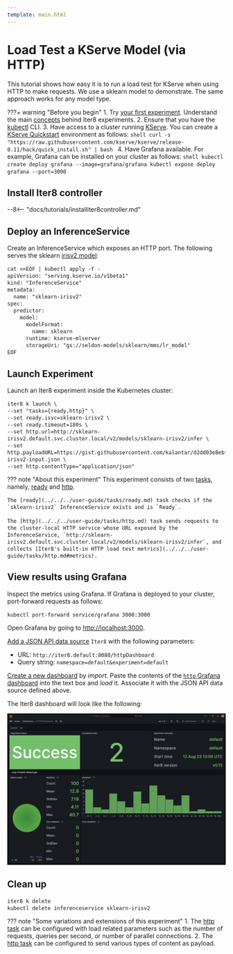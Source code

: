 ```yaml
---
template: main.html
---
```


# Load Test a KServe Model (via HTTP)

This tutorial shows how easy it is to run a load test for KServe when using HTTP to make requests. We use a sklearn model to demonstrate. The same approach works for any model type. 

???+ warning "Before you begin"
    1. Try [your first experiment](../../../getting-started/your-first-experiment.md). Understand the main [concepts](../../../getting-started/concepts.md) behind Iter8 experiments.
    2. Ensure that you have the [kubectl](https://kubernetes.io/docs/reference/kubectl/) CLI.
    3. Have access to a cluster running [KServe](https://kserve.github.io/website). You can create a [KServe Quickstart](https://kserve.github.io/website/0.10/get_started/#before-you-begin) environment as follows:
    ```shell
    curl -s "https://raw.githubusercontent.com/kserve/kserve/release-0.11/hack/quick_install.sh" | bash
    ```
    4. Have Grafana available. For example, Grafana can be installed on your cluster as follows:
    ```shell
    kubectl create deploy grafana --image=grafana/grafana
    kubectl expose deploy grafana --port=3000
    ```

## Install Iter8 controller

--8<-- "docs/tutorials/installiter8controller.md"

## Deploy an InferenceService

Create an InferenceService which exposes an HTTP port. The following serves the sklearn [irisv2 model](https://kserve.github.io/website/0.10/modelserving/v1beta1/sklearn/v2/#deploy-with-inferenceservice):

```shell
cat <<EOF | kubectl apply -f -
apiVersion: "serving.kserve.io/v1beta1"
kind: "InferenceService"
metadata:
  name: "sklearn-irisv2"
spec:
  predictor:
    model:
      modelFormat:
        name: sklearn
      runtime: kserve-mlserver
      storageUri: "gs://seldon-models/sklearn/mms/lr_model"
EOF
```

## Launch Experiment

Launch an Iter8 experiment inside the Kubernetes cluster:

```shell
iter8 k launch \
--set "tasks={ready,http}" \
--set ready.isvc=sklearn-irisv2 \
--set ready.timeout=180s \
--set http.url=http://sklearn-irisv2.default.svc.cluster.local/v2/models/sklearn-irisv2/infer \
--set http.payloadURL=https://gist.githubusercontent.com/kalantar/d2dd03e8ebff2c57c3cfa992b44a54ad/raw/97a0480d0dfb1deef56af73a0dd31c80dc9b71f4/sklearn-irisv2-input.json \
--set http.contentType="application/json"
```

??? note "About this experiment"
    This experiment consists of two [tasks](../../../getting-started/concepts.md#design), namely, [ready](../../../user-guide/tasks/ready.md) and [http](../../../user-guide/tasks/http.md). 
    
    The [ready](../../../user-guide/tasks/ready.md) task checks if the `sklearn-irisv2` InferenceService exists and is `Ready`. 

    The [http](../../../user-guide/tasks/http.md) task sends requests to the cluster-local HTTP service whose URL exposed by the InferenceService, `http://sklearn-irisv2.default.svc.cluster.local/v2/models/sklearn-irisv2/infer`, and collects [Iter8's built-in HTTP load test metrics](../../../user-guide/tasks/http.md#metrics).

## View results using Grafana
Inspect the metrics using Grafana. If Grafana is deployed to your cluster, port-forward requests as follows:

```shell
kubectl port-forward service/grafana 3000:3000
```

Open Grafana by going to [http://localhost:3000](http://localhost:3000).

[Add a JSON API data source](http://localhost:3000/connections/datasources/marcusolsson-json-datasource) `Iter8` with the following parameters:

* URL: `http://iter8.default:8080/httpDashboard` 
* Query string: `namespace=default&experiment=default`

[Create a new dashboard](http://localhost:3000/dashboards) by *import*. Paste the contents of the [`http` Grafana dashboard](https://raw.githubusercontent.com/iter8-tools/iter8/v0.16.2/grafana/http.json) into the text box and *load* it. Associate it with the JSON API data source defined above.

The Iter8 dashboard will look like the following:

![`http` Iter8 dashboard](../../../user-guide/tasks/images/httpdashboard.png)

## Clean up

```shell
iter8 k delete
kubectl delete inferenceservice sklearn-irisv2
```

??? note "Some variations and extensions of this experiment"
    1. The [http task](../../../user-guide/tasks/http.md) can be configured with load related parameters such as the number of requests, queries per second, or number of parallel connections.
    2. The [http task](../../../user-guide/tasks/http.md) can be configured to send various types of content as payload.

